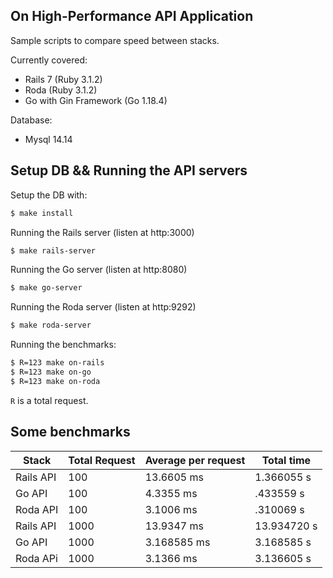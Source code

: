 ## On High-Performance API Application

Sample scripts to compare speed between stacks.

Currently covered:
- Rails 7 (Ruby 3.1.2)
- Roda (Ruby 3.1.2)
- Go with Gin Framework (Go 1.18.4)

Database:
- Mysql 14.14

## Setup DB && Running the API servers

Setup the DB with: 

```sh
$ make install
```

Running the Rails server (listen at http:3000)

```sh
$ make rails-server
```

Running the Go server (listen at http:8080)

```sh
$ make go-server
```

Running the Roda server (listen at http:9292)

```sh
$ make roda-server
```

Running the benchmarks:

```sh
$ R=123 make on-rails
$ R=123 make on-go
$ R=123 make on-roda
```

`R` is a total request.

## Some benchmarks

Stack|Total Request|Average per request|Total time|
---------|----------|---------|-------|
Rails API | 100 | 13.6605 ms|1.366055 s|
Go API | 100 | 4.3355 ms | .433559 s|
Roda API | 100 | 3.1006 ms | .310069 s|
Rails API | 1000 | 13.9347 ms | 13.934720 s|
Go API | 1000 | 3.168585 ms | 3.168585 s|
Roda APi | 1000 | 3.1366 ms | 3.136605 s |
